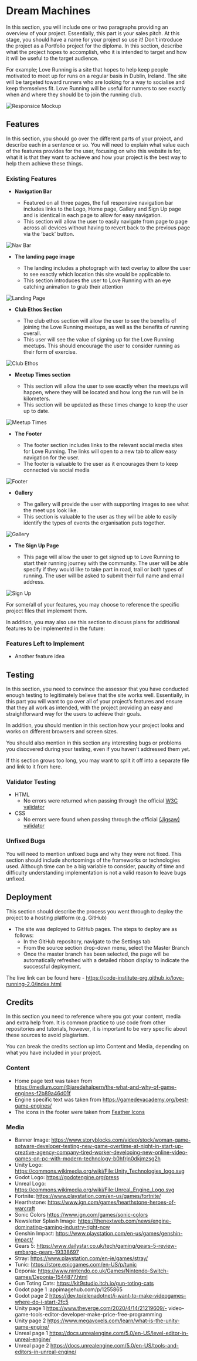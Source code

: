 # Dream Machines

In this section, you will include one or two paragraphs providing an overview of your project. Essentially, this part is your sales pitch. At this stage, you should have a name for your project so use it! Don’t introduce the project as a Portfolio project for the diploma. In this section, describe what the project hopes to accomplish, who it is intended to target and how it will be useful to the target audience. 

For example; Love Running is a site that hopes to help keep people motivated to meet up for runs on a regular basis in Dublin, Ireland. The site will be targeted toward runners who are looking for a way to socialise and keep themselves fit. Love Running will be useful for runners to see exactly when and where they should be to join the running club. 

![Responsice Mockup](https://github.com/lucyrush/readme-template/blob/master/media/love_running_mockup.png)

## Features 

In this section, you should go over the different parts of your project, and describe each in a sentence or so. You will need to explain what value each of the features provides for the user, focusing on who this website is for, what it is that they want to achieve and how your project is the best way to help them achieve these things.

### Existing Features

- __Navigation Bar__

  - Featured on all three pages, the full responsive navigation bar includes links to the Logo, Home page, Gallery and Sign Up page and is identical in each page to allow for easy navigation.
  - This section will allow the user to easily navigate from page to page across all devices without having to revert back to the previous page via the ‘back’ button. 

![Nav Bar](https://github.com/lucyrush/readme-template/blob/master/media/love_running_nav.png)

- __The landing page image__

  - The landing includes a photograph with text overlay to allow the user to see exactly which location this site would be applicable to. 
  - This section introduces the user to Love Running with an eye catching animation to grab their attention

![Landing Page](https://github.com/lucyrush/readme-template/blob/master/media/love_running_landing.png)

- __Club Ethos Section__

  - The club ethos section will allow the user to see the benefits of joining the Love Running meetups, as well as the benefits of running overall. 
  - This user will see the value of signing up for the Love Running meetups. This should encourage the user to consider running as their form of exercise. 

![Club Ethos](https://github.com/lucyrush/readme-template/blob/master/media/love_running_ethos.png)

- __Meetup Times section__

  - This section will allow the user to see exactly when the meetups will happen, where they will be located and how long the run will be in kilometers. 
  - This section will be updated as these times change to keep the user up to date. 

![Meetup Times](https://github.com/lucyrush/readme-template/blob/master/media/love_running_times.png)

- __The Footer__ 

  - The footer section includes links to the relevant social media sites for Love Running. The links will open to a new tab to allow easy navigation for the user. 
  - The footer is valuable to the user as it encourages them to keep connected via social media

![Footer](https://github.com/lucyrush/readme-template/blob/master/media/love_running_footer.png)

- __Gallery__

  - The gallery will provide the user with supporting images to see what the meet ups look like. 
  - This section is valuable to the user as they will be able to easily identify the types of events the organisation puts together. 

![Gallery](https://github.com/lucyrush/readme-template/blob/master/media/love_running_gallery.png)

- __The Sign Up Page__

  - This page will allow the user to get signed up to Love Running to start their running journey with the community. The user will be able specify if they would like to take part in road, trail or both types of running. The user will be asked to submit their full name and email address. 

![Sign Up](https://github.com/lucyrush/readme-template/blob/master/media/love_running_signup.png)

For some/all of your features, you may choose to reference the specific project files that implement them.

In addition, you may also use this section to discuss plans for additional features to be implemented in the future:

### Features Left to Implement

- Another feature idea

## Testing 

In this section, you need to convince the assessor that you have conducted enough testing to legitimately believe that the site works well. Essentially, in this part you will want to go over all of your project’s features and ensure that they all work as intended, with the project providing an easy and straightforward way for the users to achieve their goals.

In addition, you should mention in this section how your project looks and works on different browsers and screen sizes.

You should also mention in this section any interesting bugs or problems you discovered during your testing, even if you haven't addressed them yet.

If this section grows too long, you may want to split it off into a separate file and link to it from here.


### Validator Testing 

- HTML
  - No errors were returned when passing through the official [W3C validator](https://validator.w3.org/nu/?doc=https%3A%2F%2Fcode-institute-org.github.io%2Flove-running-2.0%2Findex.html)
- CSS
  - No errors were found when passing through the official [(Jigsaw) validator](https://jigsaw.w3.org/css-validator/validator?uri=https%3A%2F%2Fvalidator.w3.org%2Fnu%2F%3Fdoc%3Dhttps%253A%252F%252Fcode-institute-org.github.io%252Flove-running-2.0%252Findex.html&profile=css3svg&usermedium=all&warning=1&vextwarning=&lang=en#css)

### Unfixed Bugs

You will need to mention unfixed bugs and why they were not fixed. This section should include shortcomings of the frameworks or technologies used. Although time can be a big variable to consider, paucity of time and difficulty understanding implementation is not a valid reason to leave bugs unfixed. 

## Deployment

This section should describe the process you went through to deploy the project to a hosting platform (e.g. GitHub) 

- The site was deployed to GitHub pages. The steps to deploy are as follows: 
  - In the GitHub repository, navigate to the Settings tab 
  - From the source section drop-down menu, select the Master Branch
  - Once the master branch has been selected, the page will be automatically refreshed with a detailed ribbon display to indicate the successful deployment. 

The live link can be found here - https://code-institute-org.github.io/love-running-2.0/index.html 


## Credits 

In this section you need to reference where you got your content, media and extra help from. It is common practice to use code from other repositories and tutorials, however, it is important to be very specific about these sources to avoid plagiarism. 

You can break the credits section up into Content and Media, depending on what you have included in your project. 

### Content 

- Home page text was taken from https://medium.com/@jaredehalpern/the-what-and-why-of-game-engines-f2b89a46d01f
- Engine specific text was taken from https://gamedevacademy.org/best-game-engines/
- The icons in the footer were taken from [Feather Icons](https://feathericons.com/ )

### Media

- Banner Image: https://www.storyblocks.com/video/stock/woman-game-sotware-developer-testing-new-game-overtime-at-night-in-start-up-creative-agency-company-tired-worker-developing-new-online-video-games-on-pc-with-modern-technology-b0hfrjn0dkjmzsg2h
- Unity Logo: https://commons.wikimedia.org/wiki/File:Unity_Technologies_logo.svg
- Godot Logo: https://godotengine.org/press
- Unreal Logo: https://commons.wikimedia.org/wiki/File:Unreal_Engine_Logo.svg
- Fortnite: https://www.playstation.com/en-us/games/fortnite/
- Hearthstone: https://www.ign.com/games/hearthstone-heroes-of-warcraft
- Sonic Colors https://www.ign.com/games/sonic-colors
- Newsletter Splash Image: https://thenextweb.com/news/engine-dominating-gaming-industry-right-now
- Genshin Impact: https://www.playstation.com/en-us/games/genshin-impact/
- Gears 5: https://www.dailystar.co.uk/tech/gaming/gears-5-review-embargo-gears-19338697
- Stray: https://www.playstation.com/en-ie/games/stray/
- Tunic: https://store.epicgames.com/en-US/p/tunic
- Deponia:  https://www.nintendo.co.uk/Games/Nintendo-Switch-games/Deponia-1544877.html
- Gun Toting Cats: https://kit9studio.itch.io/gun-toting-cats
- Godot page 1 :appimagehub.com/p/1255865
- Godot page 2 https://dev.to/elenadotnet/i-want-to-make-videogames-where-do-i-start-2fc5
- Unity page 1 https://www.theverge.com/2020/4/14/21219609/- video-game-tools-editor-developer-make-price-free-programming
- Unity page 2 https://www.megavoxels.com/learn/what-is-the-unity-game-engine/
- Unreal page 1 https://docs.unrealengine.com/5.0/en-US/level-editor-in-unreal-engine/
- Unreal page 2 https://docs.unrealengine.com/5.0/en-US/tools-and-editors-in-unreal-engine/

